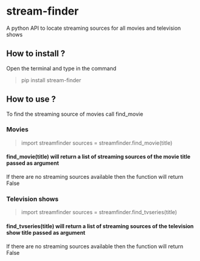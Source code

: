 # stream-finder
 A python API to locate streaming sources for all movies and television shows
 ## How to install ?
 Open the terminal and type in the command
  > pip install stream-finder
 ## How to use ?
 To find the streaming source of movies call find_movie
 ### Movies
  >import streamfinder
  >sources = streamfinder.find_movie(title)
  #### find_movie(title) will return a list of streaming sources of the movie title passed as argument
   If there are no streaming sources available then the function will return False
   ### Television shows
   >import streamfinder
   >sources = streamfinder.find_tvseries(title)
  #### find_tvseries(title) will return a list of streaming sources of the television show title passed as argument
   If there are no streaming sources available then the function will return False
